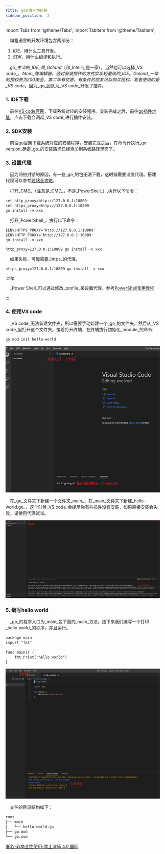 ```yaml
---
title: go开发环境搭建
sidebar_position:  2
---
```


import Tabs from '@theme/Tabs';
import TabItem from '@theme/TabItem';

 编程语言的开发环境包含两部分：

1.  _IDE_，用什么工具开发。
2.  _SDK_，用什么编译和执行。

 _go_主流的_IDE_是_Goland_（和_Intellij_是一家）。当然也可以选择_VS code_、_Atom_等编辑器，通过安装插件的方式实现轻量级的_IDE_。_Goland_一年的授权费为200美金，第二年有优惠，有条件的朋友可以购买授权。笔者使用的是_VS code_，因为_go_团队为_VS code_开发了插件。

### 1. IDE下载

 前往[VS code官网](https://code.visualstudio.com/Download)，下载系统对应的安装程序。安装完成之后，前往[go插件地址](https://marketplace.visualstudio.com/items?itemName=golang.go)，点击下载会调起_VS code_进行插件安装。

### 2. SDK安装

 前往[go官网](https://go.dev/doc/install)下载系统对应的安装程序，安装完成之后，在命令行执行_go version_确定_go_的安装路径已经添加到系统路径里面了。

### 3. 设置代理

 因为网络封锁的原因，有一些_go_的包无法下载，这时候需要设置代理。搭建代理可以参考[建站全攻略](/docs/set-up-site/your-site-in-one)。

<Tabs groupId="operating-systems">
  <TabItem value="win-cmd" label="Windows的CMD">

 打开_CMD_（注意是_CMD_，不是_PowerShell_）,执行以下命令：

    set http_proxy=http://127.0.0.1:10809
    set https_proxy=http://127.0.0.1:10809
    go install -v xxx

  </TabItem>
  <TabItem value="win-power" label="Windows的PowerShell">

 打开_PowerShell_，执行以下命令：

    $ENV:HTTPS_PROXY='http://127.0.0.1:10809'
    $ENV:HTTP_PROXY='http://127.0.0.1:10809'
    go install -v xxx

  </TabItem>
  <TabItem value="other" label="其他类unix系统">

    http_proxy=127.0.0.1:10809 go install -v xxx

 如果失败，可能需要_https_的代理。

    https_proxy=127.0.0.1:10809 go install -v xxx

  </TabItem>
</Tabs>

:::tip

 _Power Shell_可以通过修改_profile_来设置代理，参考[PowerShell使用教程](../../blog/ps-usage)

:::

### 4. 使用VS code

 _VS code_无法新建文件夹，所以需要手动新建一个_go_的文件夹，然后从_VS code_里打开这个文件夹。接着打开终端，在终端执行初始化_module_的命令:

    go mod init hello-world

![初始化module](./asserts/golang-1.png)

 在_go_文件夹下新建一个文件夹_main_，在_main_文件夹下新建_hello-world.go_，这个时候_VS code_会提示你有些插件没有安装，如果直接安装会失败，请使用代理试试。

![新建文件](./asserts/golang-2.png)

### 5. 编写hello world

 _go_的程序入口为_main_包下面的_main_方法，接下来我们编写一个打印_hello world_的程序，并且运行。

    package main
    import "fmt"

    func main() {
    	fmt.Print("hello world")
    }

![运行程序](./asserts/golang-3.png)

 文件的目录结构如下：

    root
    ├── main
    │   └── hello-world.go
    ├── go.mod
    └── go.sum

[署名-非商业性使用-禁止演绎 4.0 国际](https://creativecommons.org/licenses/by-nc-nd/4.0/deed.zh)
